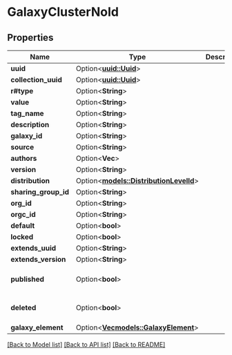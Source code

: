 # GalaxyClusterNoId

## Properties

Name | Type | Description | Notes
------------ | ------------- | ------------- | -------------
**uuid** | Option<[**uuid::Uuid**](uuid::Uuid.md)> |  | [optional]
**collection_uuid** | Option<[**uuid::Uuid**](uuid::Uuid.md)> |  | [optional]
**r#type** | Option<**String**> |  | [optional]
**value** | Option<**String**> |  | [optional]
**tag_name** | Option<**String**> |  | [optional]
**description** | Option<**String**> |  | [optional]
**galaxy_id** | Option<**String**> |  | [optional]
**source** | Option<**String**> |  | [optional]
**authors** | Option<**Vec<String>**> |  | [optional]
**version** | Option<**String**> |  | [optional]
**distribution** | Option<[**models::DistributionLevelId**](DistributionLevelId.md)> |  | [optional]
**sharing_group_id** | Option<**String**> |  | [optional]
**org_id** | Option<**String**> |  | [optional]
**orgc_id** | Option<**String**> |  | [optional]
**default** | Option<**bool**> |  | [optional]
**locked** | Option<**bool**> |  | [optional]
**extends_uuid** | Option<**String**> |  | [optional]
**extends_version** | Option<**String**> |  | [optional]
**published** | Option<**bool**> |  | [optional][default to false]
**deleted** | Option<**bool**> |  | [optional][default to false]
**galaxy_element** | Option<[**Vec<models::GalaxyElement>**](GalaxyElement.md)> |  | [optional]

[[Back to Model list]](../README.md#documentation-for-models) [[Back to API list]](../README.md#documentation-for-api-endpoints) [[Back to README]](../README.md)


